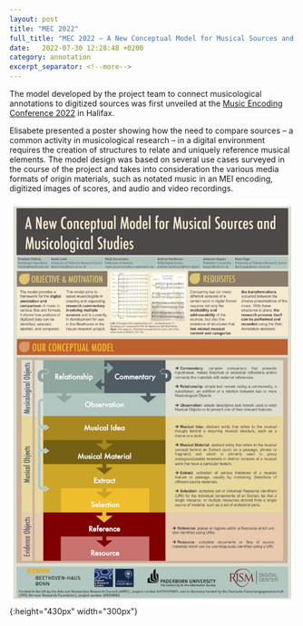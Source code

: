 ```yaml
---
layout: post
title: "MEC 2022"
full_title: "MEC 2022 — A New Conceptual Model for Musical Sources and Musicological Studies"
date:   2022-07-30 12:28:48 +0200
category: annotation
excerpt_separator: <!--more-->
---
```


The model developed by the project team to connect musicological annotations to digitized sources was first unveiled at the [Music Encoding Conference 2022](https://music-encoding.org/conference/2022/) in Halifax.

<!--more-->

Elisabete presented a poster showing how the need to compare sources – a common activity in musicological research – in a digital environment requires the creation of structures to relate and uniquely reference musical elements. The model design was based on several use cases surveyed in the course of the project and takes into consideration the various media formats of origin materials, such as notated music in an MEI encoding, digitized images of scores, and audio and video recordings.

![Poster: A New Conceptual Model](/assets/img/poster_NewModel.jpg){:height="430px" width="300px"}
